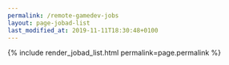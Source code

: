 ```yaml
---
permalink: /remote-gamedev-jobs
layout: page-jobad-list
last_modified_at: 2019-11-11T18:30:48+0100
---
```

{% include render_jobad_list.html permalink=page.permalink %}
